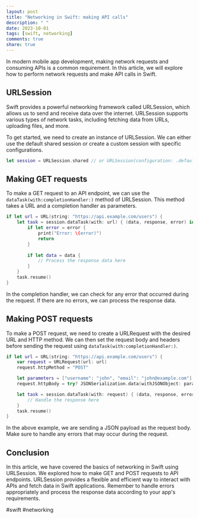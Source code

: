 ```yaml
---
layout: post
title: "Networking in Swift: making API calls"
description: " "
date: 2023-10-01
tags: [swift, networking]
comments: true
share: true
---
```


In modern mobile app development, making network requests and consuming APIs is a common requirement. In this article, we will explore how to perform network requests and make API calls in Swift.

## URLSession

Swift provides a powerful networking framework called URLSession, which allows us to send and receive data over the internet. URLSession supports various types of network tasks, including fetching data from URLs, uploading files, and more.

To get started, we need to create an instance of URLSession. We can either use the default shared session or create a custom session with specific configurations.

```swift
let session = URLSession.shared // or URLSession(configuration: .default)
```

## Making GET requests

To make a GET request to an API endpoint, we can use the `dataTask(with:completionHandler:)` method of URLSession. This method takes a URL and a completion handler as parameters.

```swift
if let url = URL(string: "https://api.example.com/users") {
    let task = session.dataTask(with: url) { (data, response, error) in
        if let error = error {
            print("Error: \(error)")
            return
        }
        
        if let data = data {
            // Process the response data here
        }
    }
    task.resume()
}
```

In the completion handler, we can check for any error that occurred during the request. If there are no errors, we can process the response data.

## Making POST requests

To make a POST request, we need to create a URLRequest with the desired URL and HTTP method. We can then set the request body and headers before sending the request using `dataTask(with:completionHandler:)`.

```swift
if let url = URL(string: "https://api.example.com/users") {
    var request = URLRequest(url: url)
    request.httpMethod = "POST"

    let parameters = ["username": "john", "email": "john@example.com"]
    request.httpBody = try? JSONSerialization.data(withJSONObject: parameters)

    let task = session.dataTask(with: request) { (data, response, error) in
        // Handle the response here
    }
    task.resume()
}
```

In the above example, we are sending a JSON payload as the request body. Make sure to handle any errors that may occur during the request.

## Conclusion

In this article, we have covered the basics of networking in Swift using URLSession. We explored how to make GET and POST requests to API endpoints. URLSession provides a flexible and efficient way to interact with APIs and fetch data in Swift applications. Remember to handle errors appropriately and process the response data according to your app's requirements.

#swift #networking